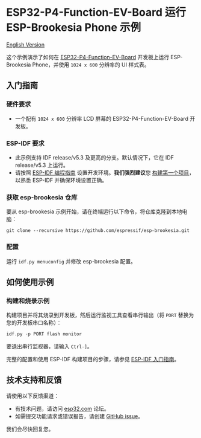 # ESP32-P4-Function-EV-Board 运行 ESP-Brookesia Phone 示例

[English Version](./README.md)

这个示例演示了如何在 [ESP32-P4-Function-EV-Board](https://docs.espressif.com/projects/esp-dev-kits/zh_CN/latest/esp32p4/esp32-p4-function-ev-board/index.html) 开发板上运行 ESP-Brookesia Phone，并使用 `1024 x 600` 分辨率的 UI 样式表。

## 入门指南

### 硬件要求

* 一个配有 `1024 x 600` 分辨率 LCD 屏幕的 ESP32-P4-Function-EV-Board 开发板。

### ESP-IDF 要求

- 此示例支持 IDF release/v5.3 及更高的分支。默认情况下，它在 IDF release/v5.3 上运行。
- 请按照 [ESP-IDF 编程指南](https://docs.espressif.com/projects/esp-idf/zh_CN/latest/esp32/get-started/index.html) 设置开发环境。**我们强烈建议**您 [构建第一个项目](https://docs.espressif.com/projects/esp-idf/zh_CN/latest/esp32/get-started/index.html#build-your-first-project)，以熟悉 ESP-IDF 并确保环境设置正确。

### 获取 esp-brookesia 仓库

要从 esp-brookesia 示例开始，请在终端运行以下命令，将仓库克隆到本地电脑：

```
git clone --recursive https://github.com/espressif/esp-brookesia.git
```

### 配置

  运行 ``idf.py menuconfig`` 并修改 esp-brookesia 配置。

## 如何使用示例

### 构建和烧录示例

构建项目并将其烧录到开发板，然后运行监视工具查看串行输出（将 `PORT` 替换为您的开发板串口名称）：

```c
idf.py -p PORT flash monitor
```

要退出串行监视器，请输入 ``Ctrl-]``。

完整的配置和使用 ESP-IDF 构建项目的步骤，请参见 [ESP-IDF 入门指南](https://docs.espressif.com/projects/esp-idf/zh_CN/latest/get-started/index.html)。

## 技术支持和反馈

请使用以下反馈渠道：

- 有技术问题，请访问 [esp32.com](https://esp32.com/viewforum.php?f=35) 论坛。
- 如需提交功能请求或错误报告，请创建 [GitHub issue](https://github.com/espressif/esp-brookesia/issues)。

我们会尽快回复您。
